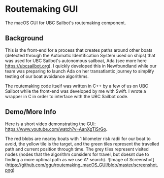 # Routemaking GUI
The macOS GUI for UBC Sailbot's routemaking component.

## Background
This is the front-end for a process that creates paths around other boats (detected through the Automatic Identification System used on ships) that was used for UBC Sailbot's autonomous sailboat, Ada (see more here https://ubcsailbot.org). I quickly developed this in Newfoundland while our team was preparing to launch Ada on her transatlantic journey to simplify testing of our boat avoidance algorithms. 

The routemaking code itself was written in C++ by a few of us on UBC Sailbot while the front-end was developed by me with Swift. I wrote a wrapper in C in order to interface with the UBC Sailbot code.

## Demo/More Info
Here is a short video demonstrating the GUI: https://www.youtube.com/watch?v=AanXgTiSrGo.

The red blobs are nearby boats with 1 kilometer risk radii for our boat to avoid, the yellow tile is the target, and the green tiles represent the travelled path and current position through time. The grey tiles represent visited nodes (nodes that the algorithm considers for travel, but doesnt due to finding a more optimal path as we use A* search).
![Image of Screenshot]
(https://github.com/ggu/routemaking_macOS_GUI/blob/master/screenshot.png)
